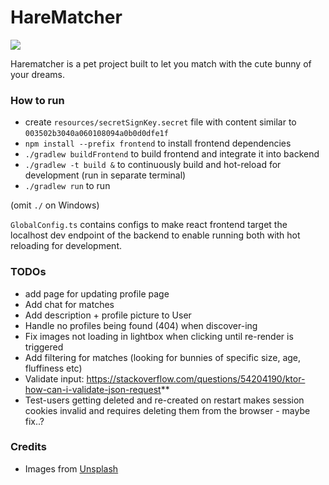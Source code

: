 # HareMatcher

![](https://images.unsplash.com/photo-1589952283406-b53a7d1347e8?ixlib=rb-1.2.1&ixid=MnwxMjA3fDB8MHxwaG90by1wYWdlfHx8fGVufDB8fHx8&auto=format&fit=crop&w=600&q=80)

Harematcher is a pet project built to let you match with the cute bunny of your dreams.


### How to run
* create `resources/secretSignKey.secret` file with content similar to `003502b3040a060108094a0b0d0dfe1f`
* `npm install --prefix frontend` to install frontend dependencies
* `./gradlew buildFrontend` to build frontend and integrate it into backend
* `./gradlew -t build &` to continuously build and hot-reload for development (run in separate terminal)
* `./gradlew run` to run


(omit `./` on Windows)

`GlobalConfig.ts` contains configs to make react frontend target the localhost dev endpoint of the backend 
to enable running both with hot reloading for development. 

### TODOs
* add page for updating profile page
* Add chat for matches
* Add description + profile picture to User
* Handle no profiles being found (404) when discover-ing
* Fix images not loading in lightbox when clicking until re-render is triggered
* Add filtering for matches (looking for bunnies of specific size, age, fluffiness etc)
* Validate input: https://stackoverflow.com/questions/54204190/ktor-how-can-i-validate-json-request**
* Test-users getting deleted and re-created on restart makes session cookies invalid and requires deleting them from the
  browser - maybe fix..?

### Credits
* Images from [Unsplash](https://unsplash.com)